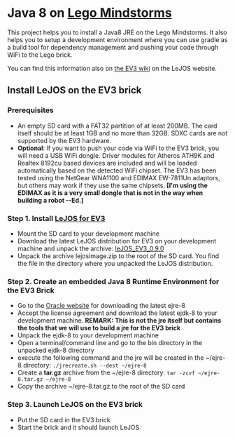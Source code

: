 # Java 8 on [Lego Mindstorms](http://www.lego.com/en-us/mindstorms)

This project helps you to install a Java8 JRE on the Lego Mindstorms. It also helps you to setup a development environment where you can use gradle as a build tool for dependency management and pushing your code through WiFi to the Lego brick.

You can find this information also on [the EV3 wiki](https://sourceforge.net/p/lejos/wiki/Installing%20leJOS/) on the LeJOS website.

## Install LeJOS on the EV3 brick

### Prerequisites

* An empty SD card with a FAT32 partition of at least 200MB. The card itself should be at least 1GB and no more than 32GB. SDXC cards are not supported by the EV3 hardware.
* __Optional__: If you want to push your code via WiFi to the EV3 brick, you will need a USB WiFi dongle. Driver modules for Atheros ATH9K and Realtex 8192cu based devices are included and will be loaded automatically based on the detected WiFi chipset. The EV3 has been tested using the NetGear WNA1100 and EDIMAX EW-7811Un adaptors, but others may work if they use the same chipsets. __[I'm using the EDIMAX as it is a very small dongle that is not in the way when building a robot --Ed.]__

### Step 1. Install [LeJOS for EV3](http://www.lejos.org/ev3.php)

* Mount the SD card to your development machine
* Download the latest LeJOS distribution for EV3 on your development machine and unpack the archive: [leJOS_EV3_0.9.0](https://sourceforge.net/projects/lejos/files/lejos-EV3/0.9.0-beta/leJOS_EV3_0.9.0-beta.tar.gz/download)
* Unpack the archive lejosimage.zip to the root of the SD card. You find the file in the directory where you unpacked the LeJOS distribution.

### Step 2. Create an embedded Java 8 Runtime Environment for the EV3 Brick

* Go to the [Oracle website](http://www.oracle.com/technetwork/java/embedded/downloads/javase/javaseemeddedev3-1982511.html) for downloading the latest ejre-8
* Accept the license agreement and download the latest ejdk-8 to your development machine. __REMARK: This is not the jre itself but contains the tools that we will use to build a jre for the EV3 brick__
* Unpack the ejdk-8 to your development machine
* Open a terminal/command line and go to the bin directory in the unpacked ejdk-8 directory
* execute the following command and the jre will be created in the ~/ejre-8 directory: ```./jrecreate.sh --dest ~/ejre-8 ```
* Create a __tar.gz__ archive from the ~/ejre-8 directory: ```tar -zcvf ~/ejre-8.tar.gz ~/ejre-8  ```
* Copy the archive ~/ejre-8.tar.gz to the root of the SD card

### Step 3. Launch LeJOS on the EV3 brick

* Put the SD card in the EV3 brick
* Start the brick and it should launch LeJOS 


